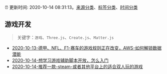 :alarm_clock: 更新时间: 2020-10-14 08:31:13。[来源分类](../README.md)、[标签分类](../TAGS.md)、[时间分类](../TIMELINE.md)

## 游戏开发


> 关键字：`游戏`、`Three.js`、`Create.js`、`Matter.js`



- [2020-10-13-德甲、NFL、F1-赛车的游戏规则正在改变，AWS-如何解锁数据潜能](https://www.ershicimi.com/p/46404117114c6f7bbacae7e23358772f) 
- [2020-10-14-想学习游戏辅助脚本开放，怎么入门](https://www.v2ex.com/t/714895) 
- [2020-10-14-推荐一款-steam-或者其他平台上的适合双人玩的游戏](https://www.v2ex.com/t/714868) 